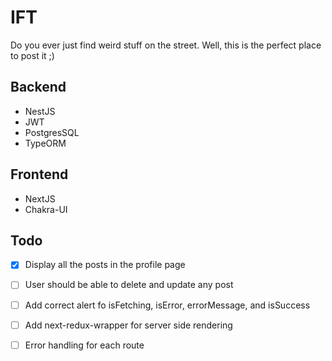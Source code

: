 # IFT

Do you ever just find weird stuff on the street. Well, this is the perfect place to post it ;)

## Backend

- NestJS
- JWT
- PostgresSQL
- TypeORM

## Frontend

- NextJS
- Chakra-UI

## Todo

- [x] Display all the posts in the profile page

- [ ] User should be able to delete and update any post

- [ ] Add correct alert fo isFetching, isError, errorMessage, and isSuccess

- [ ] Add next-redux-wrapper for server side rendering

- [ ] Error handling for each route
